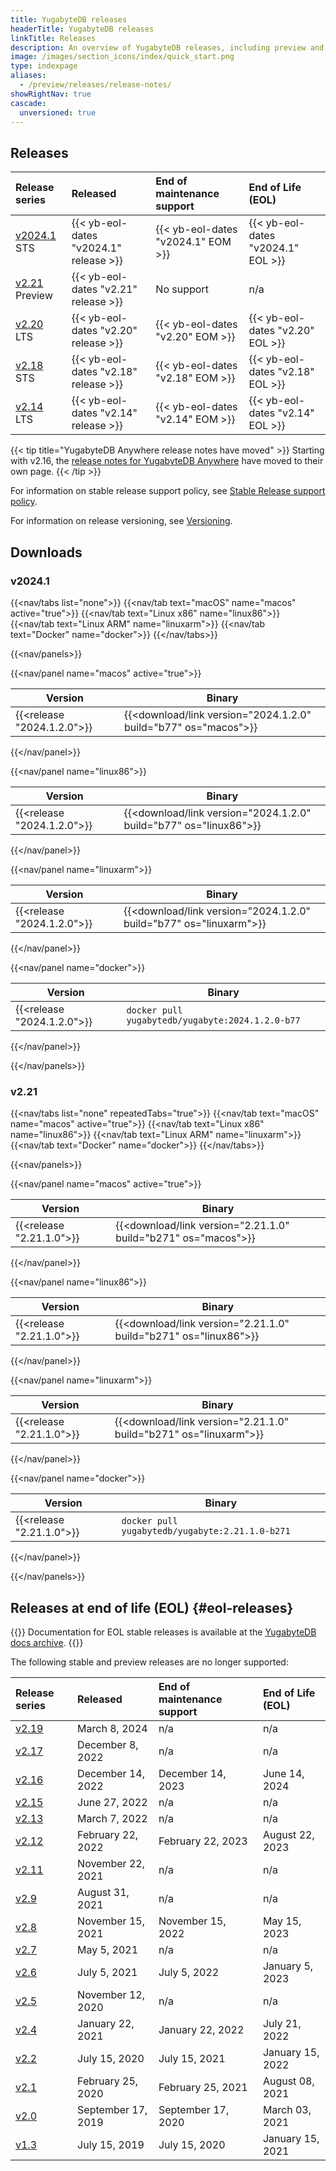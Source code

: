 ```yaml
---
title: YugabyteDB releases
headerTitle: YugabyteDB releases
linkTitle: Releases
description: An overview of YugabyteDB releases, including preview and current stable releases.
image: /images/section_icons/index/quick_start.png
type: indexpage
aliases:
  - /preview/releases/release-notes/
showRightNav: true
cascade:
  unversioned: true
---
```


## Releases

| Release series | Released | End of maintenance support | End of Life (EOL) |
| :------------- | :------- | :------------------------- | :---------------- |
| [v2024.1](v2024.1/) <span class='metadata-tag-green'>STS</span> | {{< yb-eol-dates "v2024.1" release >}} | {{< yb-eol-dates "v2024.1" EOM >}} | {{< yb-eol-dates "v2024.1" EOL >}} |
| [v2.21](v2.21/) <span class='metadata-tag-gray'>Preview</span> | {{< yb-eol-dates "v2.21" release >}} | No support | n/a |
| [v2.20](v2.20/) <span class='metadata-tag-green'>LTS</span> | {{< yb-eol-dates "v2.20" release >}} | {{< yb-eol-dates "v2.20" EOM >}} | {{< yb-eol-dates "v2.20" EOL >}} |
| [v2.18](v2.18/) <span class='metadata-tag-green'>STS</span> | {{< yb-eol-dates "v2.18" release >}} | {{< yb-eol-dates "v2.18" EOM >}} | {{< yb-eol-dates "v2.18" EOL >}} |
| [v2.14](v2.14/) <span class='metadata-tag-green'>LTS</span> | {{< yb-eol-dates "v2.14" release >}} | {{< yb-eol-dates "v2.14" EOM >}} | {{< yb-eol-dates "v2.14" EOL >}} |

{{< tip title="YugabyteDB Anywhere release notes have moved" >}}
Starting with v2.16, the [release notes for YugabyteDB Anywhere](../yba-releases/) have moved to their own page.
{{< /tip >}}

For information on stable release support policy, see [Stable Release support policy](../#stable-release-support-policy).

For information on release versioning, see [Versioning](../versioning/).

## Downloads

### v2024.1

{{<nav/tabs list="none">}}
{{<nav/tab text="macOS" name="macos" active="true">}}
{{<nav/tab text="Linux x86" name="linux86">}}
{{<nav/tab text="Linux ARM" name="linuxarm">}}
{{<nav/tab text="Docker" name="docker">}}
{{</nav/tabs>}}

<!-- Panels begin-->
{{<nav/panels>}}

{{<nav/panel name="macos" active="true">}}

| Version | Binary |
|----| ------|
| {{<release "2024.1.2.0">}} | {{<download/link version="2024.1.2.0" build="b77" os="macos">}} |

{{</nav/panel>}}

{{<nav/panel name="linux86">}}

| Version | Binary |
|----| ------|
| {{<release "2024.1.2.0">}} | {{<download/link version="2024.1.2.0" build="b77" os="linux86">}} |

{{</nav/panel>}}

{{<nav/panel name="linuxarm">}}

| Version | Binary |
|----| ------|
| {{<release "2024.1.2.0">}} | {{<download/link version="2024.1.2.0" build="b77" os="linuxarm">}} |

{{</nav/panel>}}

{{<nav/panel name="docker">}}

| Version | Binary |
|----| ------|
| {{<release "2024.1.2.0">}} | `docker pull yugabytedb/yugabyte:2024.1.2.0-b77` |

{{</nav/panel>}}

{{</nav/panels>}}
<!-- Panels end-->

### v2.21

{{<nav/tabs list="none" repeatedTabs="true">}}
{{<nav/tab text="macOS" name="macos" active="true">}}
{{<nav/tab text="Linux x86" name="linux86">}}
{{<nav/tab text="Linux ARM" name="linuxarm">}}
{{<nav/tab text="Docker" name="docker">}}
{{</nav/tabs>}}

<!-- Panels begin-->
{{<nav/panels>}}

{{<nav/panel name="macos" active="true">}}

| Version | Binary |
|----| ------|
| {{<release "2.21.1.0">}} | {{<download/link version="2.21.1.0" build="b271" os="macos">}} |

{{</nav/panel>}}

{{<nav/panel name="linux86">}}

| Version | Binary |
|----| ------|
| {{<release "2.21.1.0">}} | {{<download/link version="2.21.1.0" build="b271" os="linux86">}} |

{{</nav/panel>}}

{{<nav/panel name="linuxarm">}}

| Version | Binary |
|----| ------|
| {{<release "2.21.1.0">}} | {{<download/link version="2.21.1.0" build="b271" os="linuxarm">}} |

{{</nav/panel>}}

{{<nav/panel name="docker">}}

| Version | Binary |
|----| ------|
| {{<release "2.21.1.0">}} | `docker pull yugabytedb/yugabyte:2.21.1.0-b271` |

{{</nav/panel>}}

{{</nav/panels>}}
<!-- Panels end-->

## Releases at end of life (EOL) {#eol-releases}

{{<note title="Archived docs available">}}
Documentation for EOL stable releases is available at the [YugabyteDB docs archive](https://docs-archive.yugabyte.com/).
{{</note>}}

The following stable and preview releases are no longer supported:

| Release series | Released | End of maintenance support | End of Life (EOL) |
| :------------- | :------- | :------------------------- | :---------------- |
| [v2.19](v2.19/) | March 8, 2024 | n/a | n/a |
| [v2.17](v2.17/) | December 8, 2022 | n/a | n/a |
| [v2.16](end-of-life/v2.16/) | December 14, 2022 | December 14, 2023 | June 14, 2024 |
| [v2.15](v2.15/) | June 27, 2022 | n/a | n/a |
| [v2.13](end-of-life/v2.13/) | March 7, 2022 | n/a | n/a |
| [v2.12](end-of-life/v2.12/) | February 22, 2022 | February 22, 2023 | August 22, 2023 |
| [v2.11](end-of-life/v2.11/) | November 22, 2021 | n/a | n/a |
| [v2.9](end-of-life/v2.9/) | August 31, 2021 | n/a | n/a |
| [v2.8](end-of-life/v2.8/) | November 15, 2021 | November 15, 2022 | May 15, 2023 |
| [v2.7](end-of-life/v2.7/) | May 5, 2021 | n/a | n/a |
| [v2.6](end-of-life/v2.6/) | July 5, 2021 | July 5, 2022 | January 5, 2023 |
| [v2.5](end-of-life/v2.5/) | November 12, 2020 | n/a | n/a |
| [v2.4](end-of-life/v2.4/) | January 22, 2021 | January 22, 2022 | July 21, 2022 |
| [v2.2](end-of-life/v2.2/) | July 15, 2020 | July 15, 2021 | January 15, 2022 |
| [v2.1](end-of-life/v2.1/) | February 25, 2020 | February 25, 2021 | August 08, 2021 |
| [v2.0](end-of-life/v2.0/) | September 17, 2019 | September 17, 2020 | March 03, 2021 |
| [v1.3](end-of-life/v1.3/) | July 15, 2019 | July 15, 2020 | January 15, 2021 |
